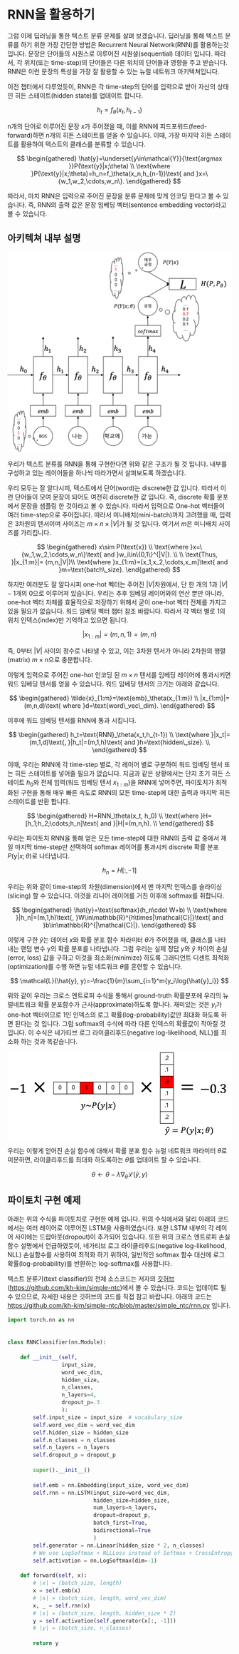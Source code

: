 # RNN을 활용하기

그럼 이제 딥러닝을 통한 텍스트 분류 문제를 살펴 보겠습니다. 딥러닝을 통해 텍스트 분류를 하기 위한 가장 간단한 방법은 Recurrent Neural Network(RNN)를 활용하는것 입니다. 문장은 단어들의 시퀀스로 이루어진 시퀀셜(sequential) 데이터 입니다. 따라서, 각 위치(또는 time-step)의 단어들은 다른 위치의 단어들과 영향을 주고 받습니다. RNN은 이런 문장의 특성을 가장 잘 활용할 수 있는 뉴럴 네트워크 아키텍쳐입니다.

이전 챕터에서 다루었듯이, RNN은 각 time-step의 단어를 입력으로 받아 자신의 상태인 히든 스테이트(hidden state)를 업데이트 합니다.

$$
h_t=f_\theta(x_t,h_{t-1})
$$

n개의 단어로 이루어진 문장 $x$가 주어졌을 때, 이를 RNN에 피드포워드(feed-forward)하면 n개의 히든 스테이트를 얻을 수 있습니다. 이때, 가장 마지막 히든 스테이트를 활용하여 텍스트의 클래스를 분류할 수 있습니다.

$$
\begin{gathered}
\hat{y}=\underset{y\in\mathcal{Y}}{\text{argmax }}P(\text{y}|x;\theta) \\
\text{where }P(\text{y}|x;\theta)=h_n=f_\theta(x_n,h_{n-1})\text{ and }x=\{w_1,w_2,\cdots,w_n\}.
\end{gathered}
$$

따라서, 마치 RNN은 입력으로 주어진 문장을 분류 문제에 맞게 인코딩 한다고 볼 수 있습니다. 즉, RNN의 출력 값은 문장 임베딩 벡터(sentence embedding vector)라고 볼 수 있습니다.

## 아키텍쳐 내부 설명

![RNN의 마지막 time-step의 출력을 사용 하는 경우](../assets/rnn-apply-1.png)

우리가 텍스트 분류를 RNN을 통해 구현한다면 위와 같은 구조가 될 것 입니다. 내부를 구성하고 있는 레이어들을 하나씩 따라가면서 살펴보도록 하겠습니다.

우리 모두는 잘 알다시피, 텍스트에서 단어(word)는 discrete한 값 입니다. 따라서 이런 단어들이 모여 문장이 되어도 여전히 discrete한 값 입니다. 즉, discrete 확률 분포에서 문장을 샘플링 한 것이라고 볼 수 있습니다. 따라서 입력으로 One-hot 벡터들이 여러 time-step으로 주어집니다. 따라서 미니배치(mini-batch)까지 고려했을 때, 입력은 3차원의 텐서이며 사이즈는 $m \times n \times |V|$가 될 것 입니다. 여기서 $m$은 미니배치 사이즈를 가리킵니다.

$$
\begin{gathered}
x\sim P(\text{x}) \\
\text{where }x=\{w_1,w_2,\cdots,w_n\}\text{ and }w_i\in\{0,1\}^{|V|}. \\
\\
\text{Thus, }|x_{1:m}|= (m,n,|V|)\\
\text{where }x_{1:m}=[x_1,x_2,\cdots,x_m]\text{ and }m=\text{batch\_size}.
\end{gathered}
$$

하지만 여러분도 잘 알다시피 one-hot 벡터는 주어진 $|V|$차원에서, 단 한 개의 1과 $|V|-1$개의 0으로 이루어져 있습니다. 우리는 추후 임베딩 레이어와의 연산 뿐만 아니라, one-hot 벡터 자체를 효율적으로 저장하기 위해서 굳이 one-hot 벡터 전체를 가지고 있을 필요가 없습니다. <comment> 워드 임베딩 벡터 챕터 참조 바랍니다. </comment> 따라서 각 벡터 별로 1의 위치 인덱스(index)만 기억하고 있으면 됩니다.

$$
|x_{1:m}|=(m,n,1)=(m,n)
$$

즉, 0부터 $|V|$ 사이의 정수로 나타낼 수 있고, 이는 3차원 텐서가 아니라 2차원의 행렬(matrix) $m \times n$으로 충분합니다.

이렇게 입력으로 주어진 one-hot 인코딩 된 $m \times n$ 텐서를 임베딩 레이어에 통과시키면 워드 임베딩 텐서를 얻을 수 있습니다. 워드 임베딩 텐서의 크기는 아래와 같습니다.

$$
\begin{gathered}
\tilde{x}_{1:m}=\text{emb}_\theta(x_{1:m}) \\
|x_{1:m}|=(m,n,d)\text{ where }d=\text{word\_vec\_dim}.
\end{gathered}
$$

이후에 워드 임베딩 텐서를 RNN에 통과 시킵니다.

$$
\begin{gathered}
h_t=\text{RNN}_\theta(x_t,h_{t-1}) \\
\text{where }|x_t|=(m,1,d)\text{, }|h_t|=(m,1,h)\text{ and }h=\text{hidden\_size}. \\
\end{gathered}
$$

이때, 우리는 RNN에 각 time-step 별로, 각 레이어 별로 구분하여 워드 임베딩 텐서 또는 히든 스테이트를 넣어줄 필요가 없습니다. 지금과 같은 상황에서는 단지 초기 히든 스테이트 $h_0$와 전체 입력(워드 임베딩 텐서 $x_{1:m}$)을 RNN에 넣어주면, 파이토치가 최적화된 구현을 통해 매우 빠른 속도로 RNN의 모든 time-step에 대한 출력과 마지막 히든 스테이트를 반환 합니다.

$$
\begin{gathered}
H=RNN_\theta(x_t, h_0) \\
\text{where }H=[h_1;h_2;\cdots;h_n]\text{ and }|H|=(m,n,h). \\
\end{gathered}
$$

우리는 파이토치 RNN을 통해 얻은 모든 time-step에 대한 RNN의 출력 값 중에서 제일 마지막 time-step만 선택하여 softmax 레이어를 통과시켜 discrete 확률 분포 $P(\text{y}|x;\theta)$로 나타냅니다.

$$
h_n=H[:, -1]
$$

우리는 위와 같이 time-step의 차원(dimension)에서 맨 마지막 인덱스를 슬라이싱(slicing) 할 수 있습니다. 이것을 리니어 레이어를 거친 이후에 softmax를 취합니다.

$$
\begin{gathered}
\hat{y}=\text{softmax}(h_n\cdot W+b) \\
\text{where }|h_n|=(m,1,h)\text{, }W\in\mathbb{R}^{h\times|\mathcal{C}|}\text{ and }b\in\mathbb{R}^{|\mathcal{C}|}.
\end{gathered}
$$

이렇게 구한 $\hat{y}$는 데이터 $x$와 확률 분포 함수 파라미터 $\theta$가 주어졌을 때, 클래스를 나타내는 랜덤 변수 $\text{y}$의 확률 분포를 나타냅니다. 그럼 우리는 실제 정답 $y$와 $\hat{y}$ 차이의 손실(error, loss) 값을 구하고 이것을 최소화(minimize) 하도록 그래디언트 디센트 최적화(optimization)를 수행 하면 뉴럴 네트워크 $\theta$를 훈련할 수 있습니다.

$$
\mathcal{L}(\hat{y}, y)=-\frac{1}{m}\sum_{i=1}^m{y_i\log{\hat{y}_i}}
$$

위와 같이 우리는 크로스 엔트로피 수식을 통해서 ground-truth 확률분포에 우리의 뉴럴네트워크 확률 분포함수가 근사(approximate)하도록 합니다. 재미있는 것은 $y_i$가 one-hot 벡터이므로 1인 인덱스의 로그 확률(log-probability)값만 최대화 하도록 하면 된다는 것 입니다. 그럼 softmax의 수식에 따라 다른 인덱스의 확률값이 작아질 것 입니다. 이 수식은 네가티브 로그 라이클리후드(negative log-likelihood, NLL)를 최소화 하는 것과 똑같습니다.

![One-hot 벡터로 구성된 정답 샘플과 뉴럴 네트워크를 통해 얻은 discrete 확률 분포 사이의 손실 함수 계산](../assets/tc-cross_entropy.png)

우리는 이렇게 얻어진 손실 함수에 대해서 확률 분포 함수 뉴럴 네트워크 파라미터 $\theta$로 미분하면, 라이클리후드를 최대화 하도록하는 $\theta$를 업데이트 할 수 있습니다.

$$
\theta\leftarrow\theta-\lambda\nabla_\theta\mathcal{L}(\hat{y},y)
$$

## 파이토치 구현 예제

아래는 위의 수식을 파이토치로 구현한 예제 입니다. 위의 수식에서와 달리 아래의 코드에서는 여러 레이어로 이루어진 LSTM을 사용하였습니다. 또한 LSTM 내부의 각 레이어 사이에는 드랍아웃(dropout)이 추가되어 있습니다. 또한 위의 크로스 엔트로피 손실 함수 설명에서 언급하였듯이, 네가티브 로그 라이클리후드(negative log-likelihood, NLL) 손실함수를 사용하여 최적화 하기 위하여, 일반적인 softmax 함수 대신에 로그 확률(log-probability)를 반환하는 log-softmax를 사용합니다.

텍스트 분류기(text classifier)의 전체 소스코드는 저자의 [깃허브](https://github.com/kh-kim/simple-ntc)(https://github.com/kh-kim/simple-ntc)에서 볼 수 있습니다. 코드는 업데이트 될 수 있으므로, 자세한 내용은 깃허브의 코드를 직접 참고 바랍니다. 아래의 코드는 https://github.com/kh-kim/simple-ntc/blob/master/simple_ntc/rnn.py 입니다.

```python
import torch.nn as nn


class RNNClassifier(nn.Module):

    def __init__(self, 
                 input_size, 
                 word_vec_dim, 
                 hidden_size, 
                 n_classes,
                 n_layers=4, 
                 dropout_p=.3
                 ):
        self.input_size = input_size  # vocabulary_size
        self.word_vec_dim = word_vec_dim
        self.hidden_size = hidden_size
        self.n_classes = n_classes
        self.n_layers = n_layers
        self.dropout_p = dropout_p

        super().__init__()

        self.emb = nn.Embedding(input_size, word_vec_dim)
        self.rnn = nn.LSTM(input_size=word_vec_dim,
                           hidden_size=hidden_size,
                           num_layers=n_layers,
                           dropout=dropout_p,
                           batch_first=True,
                           bidirectional=True
                           )
        self.generator = nn.Linear(hidden_size * 2, n_classes)
        # We use LogSoftmax + NLLLoss instead of Softmax + CrossEntropy
        self.activation = nn.LogSoftmax(dim=-1)

    def forward(self, x):
        # |x| = (batch_size, length)
        x = self.emb(x)
        # |x| = (batch_size, length, word_vec_dim)
        x, _ = self.rnn(x)
        # |x| = (batch_size, length, hidden_size * 2)
        y = self.activation(self.generator(x[:, -1]))
        # |y| = (batch_size, n_classes)

        return y
```